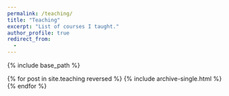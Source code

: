 ```yaml
---
permalink: /teaching/
title: "Teaching"
excerpt: "List of courses I taught."
author_profile: true
redirect_from: 
  - 
---
```


{% include base_path %}

{% for post in site.teaching reversed %}
  {% include archive-single.html %}
{% endfor %}
